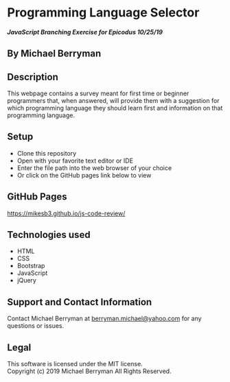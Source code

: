 # Programming Language Selector

##### JavaScript Branching Exercise for Epicodus 10/25/19

## By Michael Berryman

## Description
This webpage contains a survey meant for first time or beginner programmers that, when answered, will provide them with a suggestion for which programming language they should learn first and information on that programming language.

## Setup
* Clone this repository
* Open with your favorite text editor or IDE
* Enter the file path into the web browser of your choice
* Or click on the GitHub pages link below to view

## GitHub Pages
https://mikesb3.github.io/js-code-review/

## Technologies used
* HTML
* CSS
* Bootstrap
* JavaScript
* jQuery

## Support and Contact Information
Contact Michael Berryman at berryman.michael@yahoo.com for any questions or issues.

## Legal
This software is licensed under the MIT license.  
Copyright (c) 2019 Michael Berryman All Rights Reserved.
